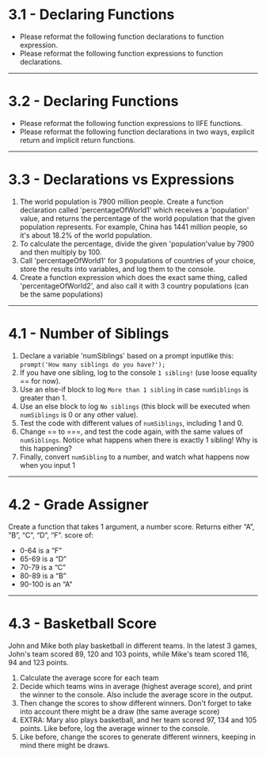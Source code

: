 # 3.1 - Declaring Functions

- Please reformat the following function declarations to function expression.
- Please reformat the following function expressions to function declarations.

---

# 3.2 - Declaring Functions

- Please reformat the following function expressions to IIFE functions.
- Please reformat the following function declarations in two ways, explicit
  return and implicit return functions.

---

# 3.3 - Declarations vs Expressions

1. The world population is 7900 million people. Create a function declaration
   called 'percentageOfWorld1' which receives a 'population' value, and returns
   the percentage of the world population that the given population represents.
   For example, China has 1441 million people, so it's about 18.2% of the world
   population.
2. To calculate the percentage, divide the given 'population'value by 7900 and
   then multiply by 100.
3. Call 'percentageOfWorld1' for 3 populations of countries of your choice,
   store the results into variables, and log them to the console.
4. Create a function expression which does the exact same thing, called
   'percentageOfWorld2', and also call it with 3 country populations (can be the
   same populations)

---

# 4.1 - Number of Siblings

1. Declare a variable 'numSiblings' based on a prompt inputlike this:
   `prompt('How many siblings do you have?');`
2. If you have one sibling, log to the console `1 sibling!` (use loose equality
   == for now).
3. Use an else-if block to log `More than 1 sibling` in case `numSiblings` is
   greater than 1.
4. Use an else block to log `No siblings` (this block will be executed when
   `numSiblings` is 0 or any other value).
5. Test the code with different values of `numSiblings`, including 1 and 0.
6. Change == to ===, and test the code again, with the same values of
   `numSiblings`. Notice what happens when there is exactly 1 sibling! Why is
   this happening?
7. Finally, convert `numSibling` to a number, and watch what happens now when
   you input 1

---

# 4.2 - Grade Assigner

Create a function that takes 1 argument, a number score. Returns either “A”,
”B”, “C”, “D”, “F”. score of:

- 0-64 is a “F”
- 65-69 is a “D”
- 70-79 is a “C”
- 80-89 is a “B”
- 90-100 is an “A"

---

# 4.3 - Basketball Score

John and Mike both play basketball in different teams. In the latest 3 games,
John's team scored 89, 120 and 103 points, while Mike's team scored 116, 94 and
123 points.

1. Calculate the average score for each team
2. Decide which teams wins in average (highest average score), and print the
   winner to the console. Also include the average score in the output.
3. Then change the scores to show different winners. Don't forget to take into
   account there might be a draw (the same average score)
4. EXTRA: Mary also plays basketball, and her team scored 97, 134 and 105
   points. Like before, log the average winner to the console.
5. Like before, change the scores to generate different winners, keeping in mind
   there might be draws.
